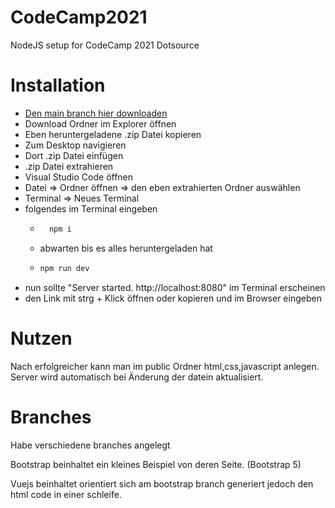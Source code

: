# CodeCamp2021
NodeJS setup for CodeCamp 2021 Dotsource

# Installation

* [Den main branch hier downloaden](https://github.com//opester-dotsource/CodeCamp2021/archive/refs/heads/main.zip)
* Download Ordner im Explorer öffnen
* Eben heruntergeladene .zip Datei kopieren
* Zum Desktop navigieren
* Dort .zip Datei einfügen
* .zip Datei extrahieren
* Visual Studio Code öffnen
* Datei => Ordner öffnen => den eben extrahierten Ordner auswählen
* Terminal => Neues Terminal
* folgendes im Terminal eingeben
    * ```bash
        npm i
        ```
    * abwarten bis es alles heruntergeladen hat
    *   ```bash
        npm run dev
        ```
* nun sollte "Server started. http://localhost:8080" im Terminal erscheinen
* den Link mit strg + Klick öffnen oder kopieren und im Browser eingeben

# Nutzen

Nach erfolgreicher kann man im public Ordner html,css,javascript anlegen.
Server wird automatisch bei Änderung der datein aktualisiert.

# Branches

Habe verschiedene branches angelegt

Bootstrap beinhaltet ein kleines Beispiel von deren Seite. (Bootstrap 5)

Vuejs beinhaltet orientiert sich am bootstrap branch generiert jedoch den html code in einer schleife.




